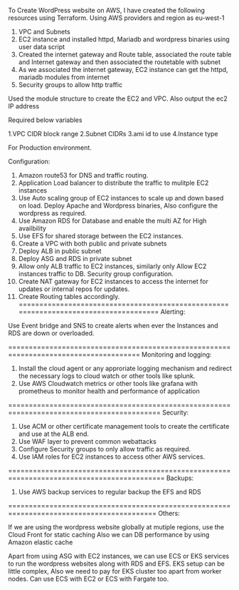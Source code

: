 To Create WordPress website on AWS, I have created the following resources using Terraform.
Using AWS providers and region as eu-west-1
1. VPC and Subnets
2. EC2 instance and installed httpd, Mariadb and wordpress binaries using user data script
3. Created the internet gateway and Route table, associated the route table and Internet gateway and then associated the routetable with subnet
4. As we associated the internet gateway, EC2 instance can get the httpd, mariadb modules from internet
5. Security groups to allow http traffic

 Used the module structure to create the EC2 and VPC.
 Also output the ec2 IP address

Required below variables

1.VPC CIDR block range
2.Subnet CIDRs
3.ami id to use
4.Instance type





For Production environment.

Configuration:

1. Amazon route53 for DNS and traffic routing. 
2. Application Load balancer to distribute the traffic to mulitple EC2 instances
3. Use Auto scaling group of EC2 instances to scale up and down based on load. Deploy Apache and Wordpress binaries, Also configure the wordpress as required.
4. Use Amazon RDS for Database and enable the multi AZ for High availbility
5. Use EFS for shared storage between the EC2 instances.
6. Create a VPC with both public and private subnets
7. Deploy ALB in public subnet
8. Deploy ASG and RDS in private subnet
9. Allow only ALB traffic to EC2 instances, similarly only Allow EC2 instances traffic to DB. Security group configuration.
10. Create NAT gateway for EC2 instances to access the internet for updates or internal repos for  updates.
11. Create Routing tables accordingly.
=====================================================================================
Alerting:

Use Event bridge and SNS to create alerts when ever the Instances and RDS are down or overloaded.

======================================================================================
Monitoring and logging:

1. Install the cloud agent or any approriate logging mechanism and redirect the necessary logs to cloud watch or other tools like splunk.
2. Use AWS Cloudwatch metrics or other tools like grafana with prometheus to monitor health and performance of application

===========================================================================================
Security:

1. Use ACM or other certificate management tools to create the certificate and use at the ALB end.
2. Use WAF layer to prevent common webattacks
3. Configure Security groups to only allow traffic as required.
4. Use IAM roles for EC2 instances to access other AWS services.

============================================================================================
Backups:

1. Use AWS backup services to regular backup the EFS and RDS 

==========================================================================================
Others:

If we are using the wordpress website globally at mutiple regions, use the Cloud Front for static caching
Also we can DB performance by using Amazon elastic cache

Apart from using ASG with EC2 instances, we can use ECS or EKS services to run the wordpress websites along with RDS and EFS.
EKS setup can be little complex, Also we need to pay for EKS cluster too apart from worker nodes.
Can use ECS with EC2 or ECS with Fargate too.
